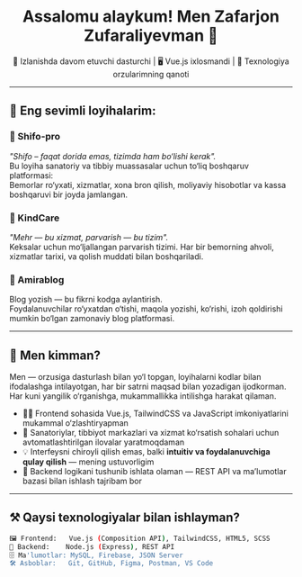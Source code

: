 <h1 align="center">Assalomu alaykum! Men Zafarjon Zufaraliyevman 👋</h1>

<p align="center">
  🌱 Izlanishda davom etuvchi dasturchi | 🖥️ Vue.js ixlosmandi | 🚀 Texnologiya orzularimning qanoti
</p>

---

## 🚀 Eng sevimli loyihalarim:

### 💊 Shifo-pro  
*"Shifo – faqat dorida emas, tizimda ham bo‘lishi kerak".*  
Bu loyiha sanatoriy va tibbiy muassasalar uchun to‘liq boshqaruv platformasi:  
Bemorlar ro‘yxati, xizmatlar, xona bron qilish, moliyaviy hisobotlar va kassa boshqaruvi bir joyda jamlangan.

### 🧓 KindCare  
*"Mehr — bu xizmat, parvarish — bu tizim".*  
Keksalar uchun mo‘ljallangan parvarish tizimi. Har bir bemorning ahvoli, xizmatlar tarixi, va qolish muddati bilan boshqariladi.

### 📰 Amirablog  
Blog yozish — bu fikrni kodga aylantirish.  
Foydalanuvchilar ro‘yxatdan o‘tishi, maqola yozishi, ko‘rishi, izoh qoldirishi mumkin bo‘lgan zamonaviy blog platformasi.

---

## 🧠 Men kimman?

Men — orzusiga dasturlash bilan yo‘l topgan, loyihalarni kodlar bilan ifodalashga intilayotgan, har bir satrni maqsad bilan yozadigan ijodkorman. Har kuni yangilik o‘rganishga, mukammallikka intilishga harakat qilaman.

- 👨‍💻 Frontend sohasida Vue.js, TailwindCSS va JavaScript imkoniyatlarini mukammal o‘zlashtiryapman  
- 🏥 Sanatoriylar, tibbiyot markazlari va xizmat ko‘rsatish sohalari uchun avtomatlashtirilgan ilovalar yaratmoqdaman  
- 💡 Interfeysni chiroyli qilish emas, balki **intuitiv va foydalanuvchiga qulay qilish** — mening ustuvorligim  
- 🔄 Backend logikani tushunib ishlata olaman — REST API va ma’lumotlar bazasi bilan ishlash tajribam bor  

---

## ⚒️ Qaysi texnologiyalar bilan ishlayman?

```bash
🖼️ Frontend:   Vue.js (Composition API), TailwindCSS, HTML5, SCSS  
🧠 Backend:    Node.js (Express), REST API  
🗄️ Ma'lumotlar: MySQL, Firebase, JSON Server  
🛠️ Asboblar:   Git, GitHub, Figma, Postman, VS Code  
